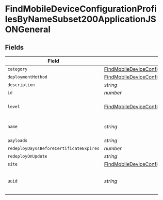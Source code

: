 # FindMobileDeviceConfigurationProfilesByNameSubset200ApplicationJSONGeneral


## Fields

| Field                                                                                                                                                                                                               | Type                                                                                                                                                                                                                | Required                                                                                                                                                                                                            | Description                                                                                                                                                                                                         | Example                                                                                                                                                                                                             |
| ------------------------------------------------------------------------------------------------------------------------------------------------------------------------------------------------------------------- | ------------------------------------------------------------------------------------------------------------------------------------------------------------------------------------------------------------------- | ------------------------------------------------------------------------------------------------------------------------------------------------------------------------------------------------------------------- | ------------------------------------------------------------------------------------------------------------------------------------------------------------------------------------------------------------------- | ------------------------------------------------------------------------------------------------------------------------------------------------------------------------------------------------------------------- |
| `category`                                                                                                                                                                                                          | [FindMobileDeviceConfigurationProfilesByNameSubset200ApplicationJSONGeneralCategory](../../models/operations/findmobiledeviceconfigurationprofilesbynamesubset200applicationjsongeneralcategory.md)                 | :heavy_minus_sign:                                                                                                                                                                                                  | N/A                                                                                                                                                                                                                 |                                                                                                                                                                                                                     |
| `deploymentMethod`                                                                                                                                                                                                  | [FindMobileDeviceConfigurationProfilesByNameSubset200ApplicationJSONGeneralDeploymentMethod](../../models/operations/findmobiledeviceconfigurationprofilesbynamesubset200applicationjsongeneraldeploymentmethod.md) | :heavy_minus_sign:                                                                                                                                                                                                  | N/A                                                                                                                                                                                                                 |                                                                                                                                                                                                                     |
| `description`                                                                                                                                                                                                       | *string*                                                                                                                                                                                                            | :heavy_minus_sign:                                                                                                                                                                                                  | N/A                                                                                                                                                                                                                 |                                                                                                                                                                                                                     |
| `id`                                                                                                                                                                                                                | *number*                                                                                                                                                                                                            | :heavy_minus_sign:                                                                                                                                                                                                  | N/A                                                                                                                                                                                                                 | 1                                                                                                                                                                                                                   |
| `level`                                                                                                                                                                                                             | [FindMobileDeviceConfigurationProfilesByNameSubset200ApplicationJSONGeneralLevel](../../models/operations/findmobiledeviceconfigurationprofilesbynamesubset200applicationjsongenerallevel.md)                       | :heavy_minus_sign:                                                                                                                                                                                                  | Level of the configuration profile                                                                                                                                                                                  |                                                                                                                                                                                                                     |
| `name`                                                                                                                                                                                                              | *string*                                                                                                                                                                                                            | :heavy_check_mark:                                                                                                                                                                                                  | Name of the configuration profile                                                                                                                                                                                   | Corporate Wireless                                                                                                                                                                                                  |
| `payloads`                                                                                                                                                                                                          | *string*                                                                                                                                                                                                            | :heavy_minus_sign:                                                                                                                                                                                                  | N/A                                                                                                                                                                                                                 |                                                                                                                                                                                                                     |
| `redeployDayssBeforeCertificateExpires`                                                                                                                                                                             | *number*                                                                                                                                                                                                            | :heavy_minus_sign:                                                                                                                                                                                                  | N/A                                                                                                                                                                                                                 |                                                                                                                                                                                                                     |
| `redeployOnUpdate`                                                                                                                                                                                                  | *string*                                                                                                                                                                                                            | :heavy_minus_sign:                                                                                                                                                                                                  | N/A                                                                                                                                                                                                                 | Newly Assigned                                                                                                                                                                                                      |
| `site`                                                                                                                                                                                                              | [FindMobileDeviceConfigurationProfilesByNameSubset200ApplicationJSONGeneralSite](../../models/operations/findmobiledeviceconfigurationprofilesbynamesubset200applicationjsongeneralsite.md)                         | :heavy_minus_sign:                                                                                                                                                                                                  | N/A                                                                                                                                                                                                                 |                                                                                                                                                                                                                     |
| `uuid`                                                                                                                                                                                                              | *string*                                                                                                                                                                                                            | :heavy_minus_sign:                                                                                                                                                                                                  | N/A                                                                                                                                                                                                                 | 55900BDC-347C-58B1-D249-F32244B11D30                                                                                                                                                                                |